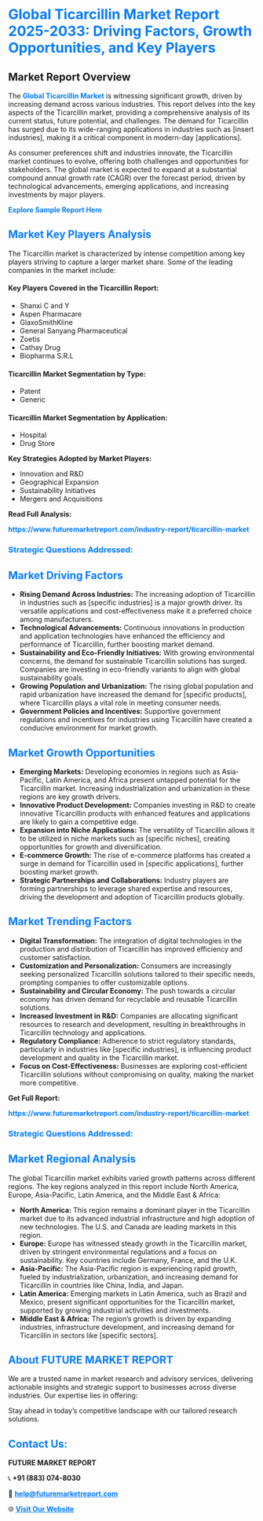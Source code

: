 <h1 style="color: #007BFF;">Global Ticarcillin Market Report 2025-2033: Driving Factors, Growth Opportunities, and Key Players</h1>

<section id="overview">
<h2>Market Report Overview</h2>
<p>The <a href="https://www.futuremarketreport.com/industry-report/ticarcillin-market" style="color: #007BFF; text-decoration: none;"><strong>Global Ticarcillin Market</strong></a> is witnessing significant growth, driven by increasing demand across various industries. This report delves into the key aspects of the Ticarcillin market, providing a comprehensive analysis of its current status, future potential, and challenges. The demand for Ticarcillin has surged due to its wide-ranging applications in industries such as [insert industries], making it a critical component in modern-day [applications].</p>
<p>As consumer preferences shift and industries innovate, the Ticarcillin market continues to evolve, offering both challenges and opportunities for stakeholders. The global market is expected to expand at a substantial compound annual growth rate (CAGR) over the forecast period, driven by technological advancements, emerging applications, and increasing investments by major players.</p>
</section>

<section id="overview">
<p><a href="https://www.futuremarketreport.com/request-sample/reportId=77899" style="color: #007BFF; text-decoration: none;"><strong>Explore Sample Report Here</strong></a></p>
</section>

<section id="key-players">
<h2 style="color: #007BFF;">Market Key Players Analysis</h2>
<p>The Ticarcillin market is characterized by intense competition among key players striving to capture a larger market share. Some of the leading companies in the market include:</p>
<h4>Key Players Covered in the Ticarcillin Report:</h4>
<ul><li>Shanxi C and Y</li><li>Aspen Pharmacare</li><li>GlaxoSmithKline</li><li>General Sanyang Pharmaceutical</li><li>Zoetis</li><li>Cathay Drug</li><li>Biopharma S.R.L</li></ul>
<h4>Ticarcillin Market Segmentation by Type:</h4>
<ul><li>Patent</li><li>Generic</li></ul>

<h4>Ticarcillin Market Segmentation by Application:</h4>
<ul><li>Hospital</li><li>Drug Store</li></ul>
<p><strong>Key Strategies Adopted by Market Players:</strong></p>
<ul>
<li>Innovation and R&D</li>
<li>Geographical Expansion</li>
<li>Sustainability Initiatives</li>
<li>Mergers and Acquisitions</li>
</ul>
</section>

<section>
<p><strong>Read Full Analysis: </strong></p><a href="https://www.futuremarketreport.com/industry-report/ticarcillin-market" style="color: #007BFF; text-decoration: none;"><strong>https://www.futuremarketreport.com/industry-report/ticarcillin-market</strong></a>
<h3 style="color: #007BFF;">Strategic Questions Addressed:</h3>
</section>

<section id="driving-factors">
<h2 style="color: #007BFF;">Market Driving Factors</h2>
<ul>
<li><strong>Rising Demand Across Industries:</strong> The increasing adoption of Ticarcillin in industries such as [specific industries] is a major growth driver. Its versatile applications and cost-effectiveness make it a preferred choice among manufacturers.</li>
<li><strong>Technological Advancements:</strong> Continuous innovations in production and application technologies have enhanced the efficiency and performance of Ticarcillin, further boosting market demand.</li>
<li><strong>Sustainability and Eco-Friendly Initiatives:</strong> With growing environmental concerns, the demand for sustainable Ticarcillin solutions has surged. Companies are investing in eco-friendly variants to align with global sustainability goals.</li>
<li><strong>Growing Population and Urbanization:</strong> The rising global population and rapid urbanization have increased the demand for [specific products], where Ticarcillin plays a vital role in meeting consumer needs.</li>
<li><strong>Government Policies and Incentives:</strong> Supportive government regulations and incentives for industries using Ticarcillin have created a conducive environment for market growth.</li>
</ul>
</section>

<section id="growth-opportunities">
<h2 style="color: #007BFF;">Market Growth Opportunities</h2>
<ul>
<li><strong>Emerging Markets:</strong> Developing economies in regions such as Asia-Pacific, Latin America, and Africa present untapped potential for the Ticarcillin market. Increasing industrialization and urbanization in these regions are key growth drivers.</li>
<li><strong>Innovative Product Development:</strong> Companies investing in R&D to create innovative Ticarcillin products with enhanced features and applications are likely to gain a competitive edge.</li>
<li><strong>Expansion into Niche Applications:</strong> The versatility of Ticarcillin allows it to be utilized in niche markets such as [specific niches], creating opportunities for growth and diversification.</li>
<li><strong>E-commerce Growth:</strong> The rise of e-commerce platforms has created a surge in demand for Ticarcillin used in [specific applications], further boosting market growth.</li>
<li><strong>Strategic Partnerships and Collaborations:</strong> Industry players are forming partnerships to leverage shared expertise and resources, driving the development and adoption of Ticarcillin products globally.</li>
</ul>
</section>

<section id="trending-factors">
<h2 style="color: #007BFF;">Market Trending Factors</h2>
<ul>
<li><strong>Digital Transformation:</strong> The integration of digital technologies in the production and distribution of Ticarcillin has improved efficiency and customer satisfaction.</li>
<li><strong>Customization and Personalization:</strong> Consumers are increasingly seeking personalized Ticarcillin solutions tailored to their specific needs, prompting companies to offer customizable options.</li>
<li><strong>Sustainability and Circular Economy:</strong> The push towards a circular economy has driven demand for recyclable and reusable Ticarcillin solutions.</li>
<li><strong>Increased Investment in R&D:</strong> Companies are allocating significant resources to research and development, resulting in breakthroughs in Ticarcillin technology and applications.</li>
<li><strong>Regulatory Compliance:</strong> Adherence to strict regulatory standards, particularly in industries like [specific industries], is influencing product development and quality in the Ticarcillin market.</li>
<li><strong>Focus on Cost-Effectiveness:</strong> Businesses are exploring cost-efficient Ticarcillin solutions without compromising on quality, making the market more competitive.</li>
</ul>
</section>

<section>
<p><strong>Get Full Report: </strong></p><a href="https://www.futuremarketreport.com/industry-report/ticarcillin-market" style="color: #007BFF; text-decoration: none;"><strong>https://www.futuremarketreport.com/industry-report/ticarcillin-market</strong></a>
<h3 style="color: #007BFF;">Strategic Questions Addressed:</h3>
</section>


<section id="regional-analysis">
<h2 style="color: #007BFF;">Market Regional Analysis</h2>
<p>The global Ticarcillin market exhibits varied growth patterns across different regions. The key regions analyzed in this report include North America, Europe, Asia-Pacific, Latin America, and the Middle East & Africa:</p>
<ul>
<li><strong>North America:</strong> This region remains a dominant player in the Ticarcillin market due to its advanced industrial infrastructure and high adoption of new technologies. The U.S. and Canada are leading markets in this region.</li>
<li><strong>Europe:</strong> Europe has witnessed steady growth in the Ticarcillin market, driven by stringent environmental regulations and a focus on sustainability. Key countries include Germany, France, and the U.K.</li>
<li><strong>Asia-Pacific:</strong> The Asia-Pacific region is experiencing rapid growth, fueled by industrialization, urbanization, and increasing demand for Ticarcillin in countries like China, India, and Japan.</li>
<li><strong>Latin America:</strong> Emerging markets in Latin America, such as Brazil and Mexico, present significant opportunities for the Ticarcillin market, supported by growing industrial activities and investments.</li>
<li><strong>Middle East & Africa:</strong> The region’s growth is driven by expanding industries, infrastructure development, and increasing demand for Ticarcillin in sectors like [specific sectors].</li>
</ul>
</section>

<footer>
<h2 style="color: #007BFF;">About FUTURE MARKET REPORT</h2>
<p>We are a trusted name in market research and advisory services, delivering actionable insights and strategic support to businesses across diverse industries. Our expertise lies in offering:</p>

<p>Stay ahead in today’s competitive landscape with our tailored research solutions.</p>

<h2 style="color: #007BFF;">Contact Us:</h2>
<p><strong>FUTURE MARKET REPORT</strong></p>
<p>📞 <strong>+91 (883) 074-8030</strong></p>
<p>📧 <strong><a href="mailto:help@futuremarketreport.com" style="color: #007BFF;">help@futuremarketreport.com</a></strong></p>
<p>🌐 <strong><a href="https://www.futuremarketreport.com/" style="color: #007BFF;">Visit Our Website</a></strong></p>
</footer>
